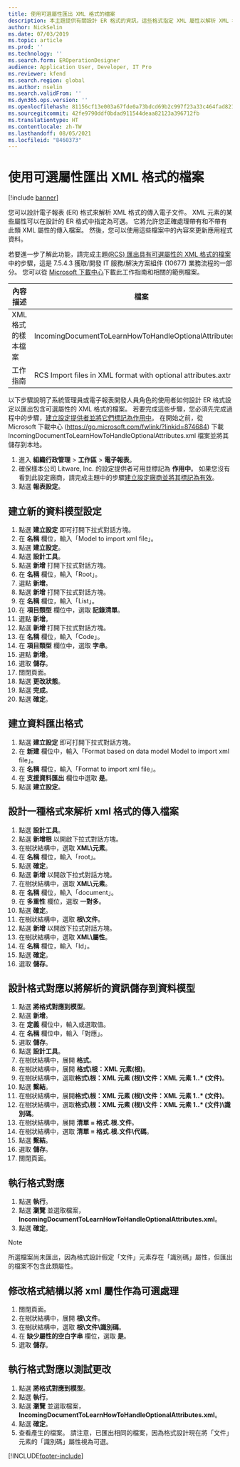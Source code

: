 ```yaml
---
title: 使用可選屬性匯出 XML 格式的檔案
description: 本主題提供有關設計 ER 格式的資訊，這些格式指定 XML 屬性以解析 XML 格式的傳入電子文件。
author: NickSelin
ms.date: 07/03/2019
ms.topic: article
ms.prod: ''
ms.technology: ''
ms.search.form: EROperationDesigner
audience: Application User, Developer, IT Pro
ms.reviewer: kfend
ms.search.region: global
ms.author: nselin
ms.search.validFrom: ''
ms.dyn365.ops.version: ''
ms.openlocfilehash: 81156cf13e003a67fde0a73bdcd69b2c997f23a33c464fad82132f7768f8a99f
ms.sourcegitcommit: 42fe9790ddf0bdad911544deaa82123a396712fb
ms.translationtype: HT
ms.contentlocale: zh-TW
ms.lasthandoff: 08/05/2021
ms.locfileid: "8460373"
---
```

# <a name="import-files-in-xml-format-with-optional-attributes"></a>使用可選屬性匯出 XML 格式的檔案

[!include [banner](../includes/banner.md)]

您可以設計電子報表 (ER) 格式來解析 XML 格式的傳入電子文件。 XML 元素的某些屬性可以在設計的 ER 格式中指定為可選。 它將允許您正確處理帶有和不帶有此類 XML 屬性的傳入檔案。 然後，您可以使用這些檔案中的內容來更新應用程式資料。

若要進一步了解此功能，請完成主題[(RCS) 匯出具有可選屬性的 XML 格式的檔案](tasks/import-files-xml-format-optional-attributes.md)中的步驟，這是 7.5.4.3 獲取/開發 IT 服務/解決方案組件 (10677) 業務流程的一部分。 您可以從 [Microsoft 下載中心](https://go.microsoft.com/fwlink/?linkid=874684)下載此工作指南和相關的範例檔案。


| 內容描述       | 檔案                                                         |
|---------------------------|--------------------------------------------------------------|
| XML 格式的樣本檔案 | IncomingDocumentToLearnHowToHandleOptionalAttributes.xml     |
| 工作指南                | RCS Import files in XML format with optional attributes.axtr |


以下步驟說明了系統管理員或電子報表開發人員角色的使用者如何設計 ER 格式設定以匯出包含可選屬性的 XML 格式的檔案。 若要完成這些步驟，您必須先完成過程中的步驟，[建立設定提供者並將它們標記為作用中](tasks/er-configuration-provider-mark-it-active-2016-11.md)。 在開始之前，從 Microsoft 下載中心 (https://go.microsoft.com/fwlink/?linkid=874684) 下載 IncomingDocumentToLearnHowToHandleOptionalAttributes.xml 檔案並將其儲存到本地。

1. 進入 **組織行政管理** > **工作區** > **電子報表**。
2. 確保樣本公司 Litware, Inc. 的設定提供者可用並標記為 **作用中**。 如果您沒有看到此設定廠商，請完成主題中的步驟[建立設定廠商並將其標記為有效](tasks/er-configuration-provider-mark-it-active-2016-11.md)。
3. 點選 **報表設定**。

## <a name="create-a-new-data-model-configuration"></a>建立新的資料模型設定
1. 點選 **建立設定** 即可打開下拉式對話方塊。
2. 在 **名稱** 欄位，輸入「Model to import xml file」。
3. 點選 **建立設定**。
4. 點選 **設計工具**。
5. 點選 **新增** 打開下拉式對話方塊。
6. 在 **名稱** 欄位，輸入「Root」。
7. 選點 **新增**。
8. 點選 **新增** 打開下拉式對話方塊。
9. 在 **名稱** 欄位，輸入「List」。
10.    在 **項目類型** 欄位中，選取 **記錄清單**。
11.    選點 **新增**。
12.    點選 **新增** 打開下拉式對話方塊。
13.    在 **名稱** 欄位，輸入「Code」。
14.    在 **項目類型** 欄位中，選取 **字串**。
15.    選點 **新增**。
16.    選取 **儲存**。
17.    關閉頁面。
18.    點選 **更改狀態**。
19.    點選 **完成**。
20.    點選 **確定**。

## <a name="create-a-format-for-data-import"></a>建立資料匯出格式
1. 點選 **建立設定** 即可打開下拉式對話方塊。
2. 在 **新建** 欄位中，輸入「Format based on data model Model to import xml file」。
3. 在 **名稱** 欄位，輸入「Format to import xml file」。 
4. 在 **支援資料匯出** 欄位中選取 **是**。
5. 點選 **建立設定**。

## <a name="design-a-format-to-parse-incoming-file-in-xml-format"></a>設計一種格式來解析 xml 格式的傳入檔案
1. 點選 **設計工具**。
2. 點選 **新增根** 以開啟下拉式對話方塊。
3. 在樹狀結構中，選取 **XML\元素**。
4. 在 **名稱** 欄位，輸入「root」。
5. 點選 **確定**。
6. 點選 **新增** 以開啟下拉式對話方塊。
7. 在樹狀結構中，選取 **XML\元素**。
8. 在 **名稱** 欄位，輸入「document」。
9. 在 **多重性** 欄位，選取 **一對多**。
10.    點選 **確定**。
11.    在樹狀結構中，選取 **根\文件**。
12.    點選 **新增** 以開啟下拉式對話方塊。
13.    在樹狀結構中，選取 **XML\屬性**。
14.    在 **名稱** 欄位，輸入「Id」。
15.    點選 **確定**。
16.    選取 **儲存**。

## <a name="design-a-format-mapping-to-save-parsed-information-to-data-model"></a>設計格式對應以將解析的資訊儲存到資料模型
1.    點選 **將格式對應到模型**。
2.    點選 **新增**。
3.    在 **定義** 欄位中，輸入或選取值。
4.    在 **名稱** 欄位中，輸入「對應」。
5.    選取 **儲存**。
6.    點選 **設計工具**。
7.    在樹狀結構中，展開 **格式**。
8.    在樹狀結構中，展開 **格式\根：XML 元素(根)**。
9.    在樹狀結構中，選取**格式\根：XML 元素 (根)\文件：XML 元素 1..* (文件)**。
10.    點選 **繫結**。
11.    在樹狀結構中，展開**格式\根：XML 元素 (根)\文件：XML 元素 1..* (文件)**。
12.    在樹狀結構中，選取**格式\根：XML 元素 (根)\文件：XML 元素 1..* (文件)\識別碼**。
13.    在樹狀結構中，展開 **清單 = 格式.根.文件**。
14.    在樹狀結構中，選取 **清單 = 格式.根.文件\代碼**。
15.    點選 **繫結**。
16.    選取 **儲存**。
17.    關閉頁面。

## <a name="run-format-mapping"></a>執行格式對應
1. 點選 **執行**。
2. 點選 **瀏覽** 並選取檔案，**IncomingDocumentToLearnHowToHandleOptionalAttributes.xml**。
3. 點選 **確定**。

> [!NOTE]
> 所選檔案尚未匯出，因為格式設計假定「文件」元素存在「識別碼」屬性，但匯出的檔案不包含此類屬性。

## <a name="modify-format-structure-to-handle-xml-attribute-as-optional"></a>修改格式結構以將 xml 屬性作為可選處理
1. 關閉頁面。
2. 在樹狀結構中，展開 **根\文件**。
3. 在樹狀結構中，選取 **根\文件\識別碼**。
4. 在 **缺少屬性的空白字串** 欄位，選取 **是**。
5. 選取 **儲存**。

## <a name="run-format-mapping-to-test-changes"></a>執行格式對應以測試更改
1. 點選 **將格式對應到模型**。
2. 點選 **執行**。
3. 點選 **瀏覽** 並選取檔案，**IncomingDocumentToLearnHowToHandleOptionalAttributes.xml**。
4. 點選 **確定**。
5. 查看產生的檔案。 請注意，已匯出相同的檔案，因為格式設計現在將「文件」元素的「識別碼」屬性視為可選。


[!INCLUDE[footer-include](../../../includes/footer-banner.md)]